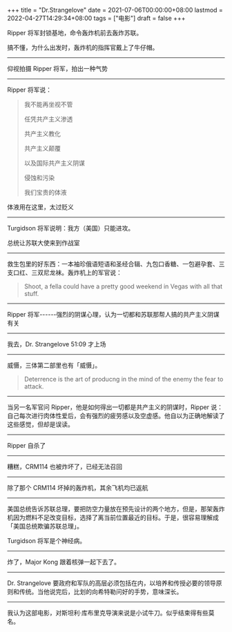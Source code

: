 +++
title = "Dr.Strangelove"
date = 2021-07-06T00:00:00+08:00
lastmod = 2022-04-27T14:29:34+08:00
tags = ["电影"]
draft = false
+++

Ripper 将军封锁基地，命令轰炸机前去轰炸苏联。

搞不懂，为什么出发时，轰炸机的指挥官戴上了牛仔帽。

---

仰视拍摄 Ripper 将军，拍出一种气势

---

Ripper 将军说：

> 我不能再坐视不管
>
> 任凭共产主义渗透
>
> 共产主义教化
>
> 共产主义颠覆
>
> 以及国际共产主义阴谋
>
> 侵蚀和污染
>
> 我们宝贵的体液

体液用在这里，太过贬义

---

Turgidson 将军说明：我方（美国）只能进攻。

总统让苏联大使来到作战室

---

救生包里的好东西：一本袖珍俄语短语和圣经合辑、九包口香糖、一包避孕套、三支口红、三双尼龙袜。轰炸机上的军官说：

> Shoot, a fella could have a pretty good weekend in Vegas with all that
> stuff.

---

Ripper 将军------强烈的阴谋心理，认为一切都和苏联那帮人搞的共产主义阴谋有关

---

我去，Dr. Strangelove 51:09 才上场

---

威慑，三体第二部里也有「威慑」。

> Deterrence is the art of producng in the mind of the enemy the fear to
> attack.

---

当另一名军官问 Ripper，他是如何得出一切都是共产主义的阴谋时，Ripper 说：自己每次进行肉体性爱后，会有强烈的疲劳感以及空虚感。他自以为正确地解读了这些感觉，但却是误读。

---

Ripper 自杀了

---

糟糕，CRM114 也被炸坏了，已经无法召回

---

除了那个 CRM114 坏掉的轰炸机，其余飞机均已返航

---

美国总统告诉苏联总理，要把防空力量放在预先设计的两个地方，但是，那架轰炸机因为燃料不足改变目标，选择了离当前位置最近的目标。于是，很容易理解成「美国总统欺骗苏联总理」。

Turgidson 将军是个神经病。

---

炸了，Major Kong 跟着核弹一起下去了。

---

Dr. Strangelove 要政府和军队的高层必须包括在内，以培养和传授必要的领导原则和传统。当他说完后，比划的向希特勒问好的手势，意味深长。

---

我认为这部电影，对斯坦利·库布里克导演来说是小试牛刀。似乎结束得有些莫名。
